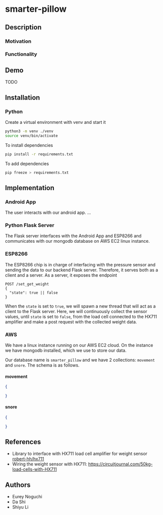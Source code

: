 # smarter-pillow
## Description
### Motivation

### Functionality


## Demo
TODO

## Installation
### Python
Create a virtual environment with venv and start it
```bash
python3 -m venv ./venv
source venv/bin/activate
```
To install dependencies
```bash
pip install -r requirements.txt
```
To add dependencies
```bash
pip freeze > requirements.txt
```

## Implementation
### Android App
The user interacts with our android app. ...

### Python Flask Server
The Flask server interfaces with the Android App and ESP8266 and communicates with our mongodb database on AWS EC2 linux instance.

### ESP8266
The ESP8266 chip is in charge of interfacing with the pressure sensor and sending the data to our backend Flask server. 
Therefore, it serves both as a client and a server. As a server, it exposes the endpoint
```
POST /set_get_weight
{
  "state": true || false
}
```
When the `state` is set to `true`, we will spawn a new thread that will act as a client to the Flask server.
Here, we will continuously collect the sensor values, until `state` is set to `false`, from the load cell connected to 
the HX711 amplifier and make a post request with the collected weight data. 

### AWS
We have a linux instance running on our AWS EC2 cloud. On the instance we have mongodb installed, which we use to 
store our data.

Our database name is `smarter_pillow` and we have 2 collections: `movement` and `snore`.
The schema is as follows.

#### movement
```json
{
  
}
```

#### snore
```json
{
  
}
```

## References
- Library to interface with HX711 load cell amplifier for weight sensor 
  [robert-hh/hx711](https://github.com/robert-hh/hx711/tree/1ca0d87b58eb47f4810241a01e4181880e891b29)
- Wiring the weight sensor with HX711: https://circuitjournal.com/50kg-load-cells-with-HX711

## Authors
- Eurey Noguchi
- Da Shi
- Shiyu Li